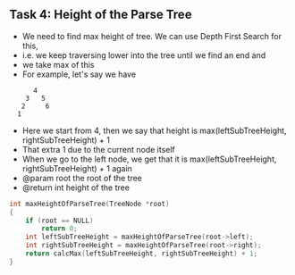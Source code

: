 ## Task 4: Height of the Parse Tree 
-  We need to find max height of tree. We can use Depth First Search for this,
-  i.e. we keep traversing lower into the tree until we find an end and
-  we take max of this
-  For example, let's say we have
```
      4
    3   5
   2     6
  1
```
-  Here we start from 4, then we say that height is max(leftSubTreeHeight, rightSubTreeHeight) + 1
-  That extra 1 due to the current node itself
-  When we go to the left node, we get that it is max(leftSubTreeHeight, rightSubTreeHeight) + 1 again
-  @param root the root of the tree
-  @return int height of the tree

```c
int maxHeightOfParseTree(TreeNode *root)
{
    if (root == NULL)
        return 0;
    int leftSubTreeHeight = maxHeightOfParseTree(root->left);
    int rightSubTreeHeight = maxHeightOfParseTree(root->right);
    return calcMax(leftSubTreeHeight, rightSubTreeHeight) + 1;
}
```
